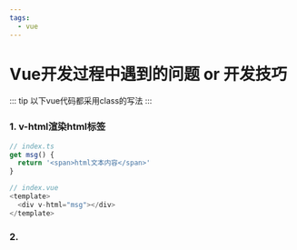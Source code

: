 ```yaml
---
tags:
  - vue
---
```

# Vue开发过程中遇到的问题 or 开发技巧
::: tip
以下vue代码都采用class的写法
:::

### 1. v-html渲染html标签
```typescript
// index.ts
get msg() {
  return '<span>html文本内容</span>'
}

// index.vue
<template>
  <div v-html="msg"></div>
</template>

```

### 2.